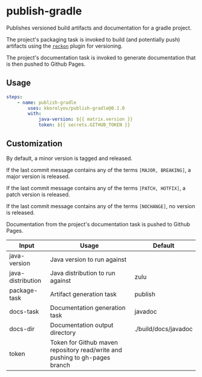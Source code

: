 # publish-gradle

Publishes versioned build artifacts and documentation for a gradle project.

The project's packaging task is invoked to build (and potentially push) artifacts using the [`reckon`](https://github.com/ajoberstar/reckon) plugin for versioning.

The project's documentation task is invoked to generate documentation that is then pushed to Github Pages.

## Usage

```yaml
steps:
	- name: publish-gradle
		uses: kkorolyov/publish-gradle@0.1.0
		with:
			java-version: ${{ matrix.version }}
			token: ${{ secrets.GITHUB_TOKEN }}
```

## Customization

By default, a minor version is tagged and released.

If the last commit message contains any of the terms `[MAJOR, BREAKING]`, a major version is released.

If the last commit message contains any of the terms `[PATCH, HOTFIX]`, a patch version is released.

If the last commit message contains any of the terms `[NOCHANGE]`, no version is released.

Documentation from the project's documentation task is pushed to Github Pages.

| Input             | Usage                                                                       | Default              |
| ----------------- | --------------------------------------------------------------------------- | -------------------- |
| java-version      | Java version to run against                                                 |                      |
| java-distribution | Java distribution to run against                                            | zulu                 |
| package-task      | Artifact generation task                                                    | publish                     |
| docs-task         | Documentation generation task                                               | javadoc              |
| docs-dir          | Documentation output directory                                              | ./build/docs/javadoc |
| token             | Token for Github maven repository read/write and pushing to gh-pages branch |                      |
